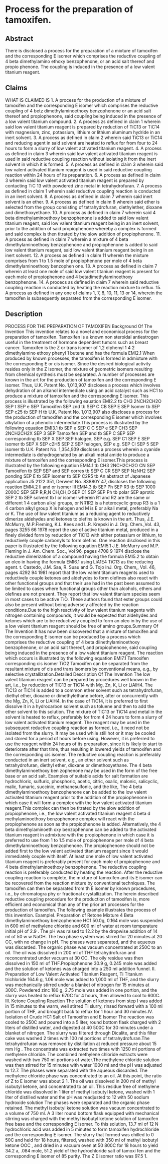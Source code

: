 # Process for the preparation of tamoxifen.

## Abstract
There is disclosed a process for the preparation of a mixture of tamoxifen and the corresponding E isomer which comprises the reductive coupling of 4 beta dimethylamino ethoxy benzophenone, or an acid salt thereof and propio phenone. The coupling is induced in the presence of a low valent titanium reagent.

## Claims
WHAT IS CLAIMED IS 1. A process for the production of a mixture of tamoxifen and the corresponding E isomer which comprises the reductive coupling of 4 betz dimethylaminoethoxy benzophenone or an acid salt thereof and propiophenone, said coupling being induced in the presence of a low valent titanium compound. 2. A process zs defined in claim 1 wherein said low valent titanium reagent is prepared by reduction of TiC13 or TiC14 with magnesium, zinc, potassium, lithium or lithium aluminum hydride in an inert solvent. 3. A process as defined in claim 2 wherein said TiC13 or TiC14 and reducing agent in said solvent are heated to reflux for from four to 24 hours to form a slurry of low valent activated titanium reagent. 4. A process as defined in claim 3 wherein said low valent activated titanium reagent is used in said reductive coupling reaction without isolating it from the inert solvent in which it is formed. 5. A process as defined in claim 3 wherein said low valent activated titanium reagent is used in said reductive coupling reaction within 24 hours of its preparation. 6. A process as defined in claim 3 wherein said low valent activated titanium reagent is prepared by contacting TiC 13 with powdered zinc metal in tetrahydrofuran. 7. A process as defined in claim 1 wherein said reductive coupling reaction is conducted in an inert solvent. 8. A process as defined in claim 7 wherein said inert solvent is an ether. 9. A process as defined in claim 8 wherein said ether is selected from the group consisting of tetrahydrofuran, diethylether, dioxane and dimethoxyethane. 10. A process as defined in claim 7 wherein said 4 beta dimethylaminoethoxy benzophenone is added to said low valent titanium reagent, said low valent titanium reagent being in an inert solvent, prior to the addition of said propiophenone whereby a complex is formed and said complex is then titrated by the slow addition of propiophenone. 11. A process as defined in claim 7 wherein a mixture of 4 beta dimethylaminoethoxy benzophenone and propiophenone is added to said low valent titanium reagent, said low valent titanium reagent being in an inert solvent. 12. A process as defined in claim 11 wherein the mixture comprises from 1 to 1.5 mole of propiophenone per mole of 4 beta dimethylaminoethoxy benzophen one. 13. A process as defined in claim 7 wherein at least one mole of said low valent titanium reagent is present for each mole of propiophenone and 4 betadimethylaminoethoxy benzophenone. 14. A procecs as defined in claim 7 wherein said reductive coupling reaction is conducted by heating the reaction mixture to reflux. 15. A process as defined in any one of claims 1, 7, 8, 10, 11, 13 or 14, wherein the tamoxifen is subsequently separated from the corresponding E isomer.

## Description
PROCESS FOR THE PREPARATION OF TAMOXIFEN Background Of The Invention This invention relates to a novel and economical process for the preparation of tamoxifen. Tamoxifen is a known non steroidal antiestrogen useful in the treatment of hormone dependent tumors such as breast cancer. Tamoxifen is the Z or trans isomer of 1,2 diphenyl 1 4 2 dimethylamino ethoxy phenyl 1 butene and has the formula EMI2.1 When produced by known processes, the tamoxifen is formed in admixture with the corresponding E or cis isomer. Since the desired biological activity resides only in the Z isomer, the mixture of geometric isomers resulting from chemical synthesis must be separated. A number of processes are known in the art for the production of tamoxifen and the corresponding E isomer. Thus, U.K. Patent No. 1,013,907 discloses a process which involves dehydration of an alkanol intermediate using an acid catalyst such as HC1 to produce a mixture of tamoxifen and the corresponding E isomer. This process is illustrated by the following eauation EMI2.2 tb CH3 2NCH2CH2O SEP t SEP e SEP Tamoxifen SEP znd tb SEP C CB SEP E SEP Isomer tb SEP SEP c25 tb SEP H tb U.K. Patent No. 1,013,907 also discloses a process for the production of tamoxifen and the corresponding E isomer which involves alkylation of a phenolic intermediate.This process is illustrated by the following equation EMI3.1 tb SEP e SEP C C SEP e SEP CH3 SEP 2NCH2CH2X SEP 3 SEP Tamoxifen SEP and tb SEP C SEP SEP corresponding tb SEP X SEP SEP halogen, SEP e.g. SEP C1 SEP E SEP isomer tb SEP X SEP c2H5 SEP Z SEP halogen, SEP e.g. SEP Cl SEP 5 SEP isomer tb U.K. Patent No. 1,354,939 discloses a process wherein a cyanide intermediate is dehydrogenated by an alkali metal amide to produce a mixture of tamoxifen and the corresponding E isomer.This process is illustrated by the following equation EMI4.1 tb CH3 2NCH2CH2O CN SEP Tamoxifen tb SEP SEP and SEP corres tb SEP C CR SEP SEP NzNH2 SEP ponding SEP E tb SEP isomer tb SEP C2R5 tb An abstract of Japanese application J5 2122 351, Derwent No. 83880Y 47, discloses the following reaction EMI4.2 II and or isomer III EMI4.3 tb SEP Ph SEP R3 tb SEP 1000 2000C SEP SEP R,R,N CH,CH,O SEP C1 SEP SEP Ph tb polar SEP aprotic SEP 2 tb SEP solvent tb I or isomer wherein R1 and R2 are the same or different 1 4 carbon alkyl groups, or NR1R2 is a heterocyclic group R3 is a 1 4 carbon alkyl group X is halogen and M is E or alkali metal, preferably Na or K. The use of low valent titanium as a reducing agent to reductively dimerize aldehydes and ketones to olefins is known in the art. Thus, J.E. McMurry, M.P.Fleming, K.L. Kees and L.R. Krepski in J. Org. Chem.,Vol. 43, pages 3255 66 1978 report the use of active titanium metal, produced in a finely divided form by reduction of TiC13 with either potassium or lithium, to reductively couple carbonyls to form olefins. One reaction disclosed in this paper is illustrated by the following equation EMI5.1 J.E. McMurry and M.P. Fleming in J. Am. Chem. Soc., Vol 96, pages 4708 9 1974 disclose the reductive dimerization of a compound having the formula EMI5.2 to obtain an oleo in having the formula EMI6.1 using LiA1E4 TiC13 as the reducing agent. t. Castedo, J.M. Saa, R. Suau and G. Tojo inJ. Org. Chem,, Vol. 46, pages 4292 94 1981 report that the low valent titanium reagents used to reductively couple ketones and aldehydes to form olefines also react with other functional groups and that their use had in the past been assumed to be limited to cases where functional groups other than alcohols, ethers and olefines are not present. They report that low valent titanium species seem in most cases to be active TiO. These authors found that ester groups could also be present without being adversely affected by the reaction conditions.Due to the high reactivity of low valent titanium reagents with nitrogen containing compounds, it would be expected that aldehydes and ketones which are to be reductively coupled to form an oleo in by the use of a low valent titanium reagent should be free of amino groups.Summary Of The Invention It has now been discovered that a mixture of tamoxifen and the corresponding E isomer can be produced by a process which comprises the reductive coupling of 4 beta diinethylaminoethoxy benzophenone, or an acid salt thereof, and propiophenone, said coupling being induced in the presence of a low valent titanium reagent. The reaction which occurs is illustrated by the following equation EMI7.1 Tamoxifen corresponding cis isomer TiO2 Tamoxifen can be separated from the resultant mixture of cis and trans isomers by conventional means, e.g., by selective crystallization.Detailed Description Of The Invention The low valent titanium reagent can be prepared by procedures well known in the art, i.e., by reduction of TiC13 or TiC14 with Mg, Zn, K, Li or LiAlH4. The TiC13 or TiC14 is added to a common ether solvent such as tetrahydrofuran, diethyl ether, dioxane or dimethylethane before, after or concurrently with the Mg, Zn, K, Li or LiAlH4. In the case of TiC14, it is preferred to first dissolve it in a hydrocarbon solvent such as toluene and then to add the ether solvent to this solution. The mixture of TiC13 or TiC14 and metal in the solvent is heated to reflux, preferably for from 4 24 hours to form a slurry of low valent activated titanium reagent. The reagent may be used in the subsequent reductive coupling reaction as formed, i.e., it need not be isolated from the slurry. It may be used while still hot or it may be cooled and stored for a period of hours before using. However, it is preferred to use the reagent within 24 hours of its preparation, since it is likely to start to deteriorate after that time, thus resulting in lowered yields of tamoxifen and the corresponding cis isomer. The reductive coupling reaction is preferably conducted in an inert solvent, e.g., an ether solvent such as tetrahydrofuran, diethyl ether, dioxane or dimethoxyethane. The 4 beta dimethylaminoethoxy ben zophenone may be used in the form of the free base or an acid salt. Examples of suitable acids for salt formation are hydrochloric, sulfuric, phosphoric, acetic, citric, oxalic, malonic, salicyclic, malic, fumaric, succinic, methanesulfonic, and the like, The 4 beta dimethylaminoethoxy benzophenone can be added to the low valent activated titanium reagent prior to the addition of the propiophenone in which case it will form a complex with the low valent activated titanium reagent.This complex can then be titrated by the slow addition of propiophenone, i.e., the low valent activated titanium reagent 4 beta d methylaminoethoxy benzophenone complex will react with the propiophenone as soon as the propiophenone is added. Alternatively, the 4 beta dimethylaminoeth oxy benzophenone can be added to the activated titanium reagent in admixture with the propiophenone in which case it is preferred to use from 1 to 1.5 mole of propiophenone per mole of 4 beta dimethylaminoethoxy benzophenone. The propiophenone should not be added first to the low valent activated titanium reagent since it would immediately couple with itself. At least one mole of low valent activated titanium reagent is preferably present for each mole of propiophenone and 4 beta dimethylaminoethoxy benzophenone. The reductive coupling reaction is preferably conducted by heating the reaction. After the reductive coupling reaction is complete, the mixture of tamoxifen and its E isomer can be recovered from the reaction mixture by conventional techniques. The tamoxifen can then be separated from th E isomer by known procedures, i.e., by chromatogra phy or fractional crystallization. The herein described reductive coupling procedure for the production of tamoxifen is, more efficient and economical than any of the prior art processes for the production of tamoxifen. The following example illustrates the process of this invention. ExampleI. Preparation of Retone Mixture 4 Beta dimethylaminoethoxy benzophenone HC1 50.0g, 0.164 mole was suspended in 600 ml of methylene chloride and 600 ml of water at room temperature initial pH of 2.9 . The pH was raised to 12.2 by the dropwise addition of 14 ml of 50 w w NaOH. The two phase system was stirred for 20 minutes at 20 CC, with no change in pH. The phases were separated, and the aqueous was discarded. The organic phase was vacuum concentrated at 250C to an oil. The oil was dissolved in 200 ml of THF tetrahydrofuran and reconcentrated under vacuum at 30 CC. The oily residue was then dissolved in 150 ml of THF.Propiophenone 30.9 g, 0.245 mole was added and the solution of ketones was charged into a 250 ml addition funnel. II. Preparation of Low Valent Activated Titanium Reagent, Ti Titanium trichloride 164.6 g, 1.06 mole was added to 1,000 ml of THF, and the slurry was mechanically stirred under a blanket of nitrogen for 15 minutes at 300C. Powdered zinc 180 g, 2.75 mole was added in one portion, and the slurry was heated to reflux 670C for 4 hours, then allowed to cool to 600C. III. Ketone Coupling Reaction The solution of ketones from step I was added in 15 minutes to the warm, well stirred Ti slurry, rinsed forward with a 100 ml portion of THF, and brought back to reflux for 1 hour and 30 minutes.IV. Isolation of Crude HC1 Salt of Tamoxifen and E Isomer The reaction was cooled to 250C and poured into a 5 liter, round bottom flask charged with 2 liters of distilled water, and digested at 40 500C for 30 minutes under a blanket of nitrogen. The slurry was filtered through Dicalite, and this filter cake was washed 2 times with 100 ml portions of tetrahydrofuran.The tetrahydrofuran was removed by distillation at reduced pressure about 15 mm Hg . The concentrate was extracted two times with 1250 ml portions of methylene chloride. The combined methylene chloride extracts were washed with two 750 ml portions of water.The methylene chloride solution was then stirred for 15 minutes with water 1000 ml and the pH was adjusted to 12.7. The phases were separated with the aqueous discarded. The methylene chloride phase was concentrated to an oil. At this point, the ratio of Z to E isomer was about 2 1. The oil was dissolved in 200 ml of methyl isobutyl ketone, and concentrated to an oil. This residue free of methylene chloride was dissolved in 1 liter of methyl isobutyl ketone, washed with 1 liter of distilled water and the pH was readjusted to 12 with 50 sodium hydroxide solution The phases were separated and the organic phase retained. The methyl isobutyl ketone solution was vacuum concentrated to a volume of 750 ml. A 3 liter round bottom flask equipped with mechanical stirring was charged with the methyl isobutyl ketone solution of tamoxifen free base and the corresponding E isomer. To this solution, 13.7 ml of 12 N hydrochloric acid was added in 5 minutes to form tamoxifen hydrochloride and the corresponding E isomer. The slurry that formed was chilled to 0 50C and held for 18 hours, filtered, washed with 350 ml of methyl isobutyl ketone OOC , and dried in a vacuum oven at 50 800C for 18 hours to yield 34.2 a, .084 mole, 51.2 yield of the hydrochloride salt of tamoxi fen and the corresponding E isomer of 85 purity. The Z E isomer ratio was 97.5 1.